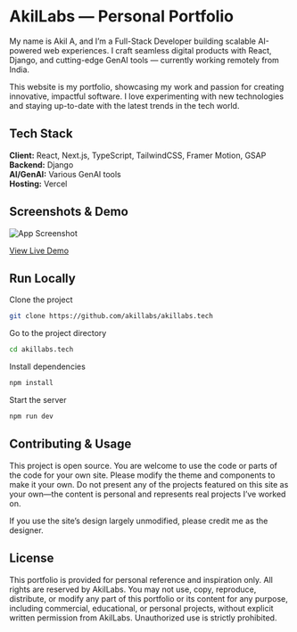 # AkilLabs — Personal Portfolio

My name is Akil A, and I’m a Full-Stack Developer building scalable AI-powered web experiences. I craft seamless digital products with React, Django, and cutting-edge GenAI tools — currently working remotely from India.

This website is my portfolio, showcasing my work and passion for creating innovative, impactful software. I love experimenting with new technologies and staying up-to-date with the latest trends in the tech world.

## Tech Stack

**Client:** React, Next.js, TypeScript, TailwindCSS, Framer Motion, GSAP  
**Backend:** Django  
**AI/GenAI:** Various GenAI tools  
**Hosting:** Vercel

## Screenshots & Demo

![App Screenshot](https://www.akillabs.tech/Coverimage.png)

[View Live Demo](https://www.AkilLabs.me/)

## Run Locally

Clone the project

```bash
git clone https://github.com/akillabs/akillabs.tech
```

Go to the project directory

```bash
cd akillabs.tech
```

Install dependencies

```bash
npm install
```

Start the server

```bash
npm run dev
```

## Contributing & Usage

This project is open source. You are welcome to use the code or parts of the code for your own site. Please modify the theme and components to make it your own. Do not present any of the projects featured on this site as your own—the content is personal and represents real projects I’ve worked on.

If you use the site’s design largely unmodified, please credit me as the designer.

## License

This portfolio is provided for personal reference and inspiration only. All rights are reserved by AkilLabs. You may not use, copy, reproduce, distribute, or modify any part of this portfolio or its content for any purpose, including commercial, educational, or personal projects, without explicit written permission from AkilLabs. Unauthorized use is strictly prohibited.
